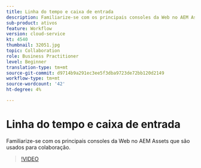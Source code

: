 ```yaml
---
title: Linha do tempo e caixa de entrada
description: Familiarize-se com os principais consoles da Web no AEM Assets que são usados para colaboração.
sub-product: ativos
feature: Workflow
version: cloud-service
kt: 4540
thumbnail: 32051.jpg
topic: Collaboration
role: Business Practitioner
level: Beginner
translation-type: tm+mt
source-git-commit: d9714b9a291ec3ee5f3dba9723de72bb120d2149
workflow-type: tm+mt
source-wordcount: '42'
ht-degree: 4%

---
```



# Linha do tempo e caixa de entrada

Familiarize-se com os principais consoles da Web no AEM Assets que são usados para colaboração.

>[!VIDEO](https://video.tv.adobe.com/v/32051/?quality=12&learn=on&hidetitle=true)
